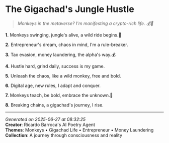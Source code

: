 # The Gigachad's Jungle Hustle

> *Monkeys in the metaverse? I'm manifesting a crypto-rich life. 💰🐒*

**1.** Monkeys swinging, jungle's alive, a wild ride begins.🐒


**2.** Entrepreneur's dream, chaos in mind, I'm a rule-breaker.


**3.** Tax evasion, money laundering, the alpha's way.💰


**4.** Hustle hard, grind daily, success is my game.


**5.** Unleash the chaos, like a wild monkey, free and bold.


**6.** Digital age, new rules, I adapt and conquer.


**7.** Monkeys teach, be bold, embrace the unknown.🌴


**8.** Breaking chains, a gigachad's journey, I rise.



---

*Generated on 2025-06-27 at 08:32:25*  
**Creator**: Ricardo Barroca's AI Poetry Agent  
**Themes**: Monkeys • Gigachad Life • Entrepreneur • Money Laundering  
**Collection**: A journey through consciousness and reality